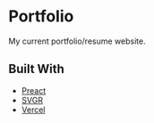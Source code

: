 # Portfolio

My current portfolio/resume website.

## Built With

* [Preact](https://preactjs.com/)
* [SVGR](https://react-svgr.com/)
* [Vercel](https://vercel.com/)
